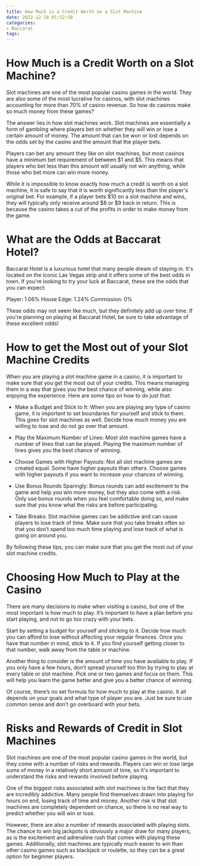 ```yaml
---
title: How Much is a Credit Worth on a Slot Machine
date: 2022-12-18 01:52:58
categories:
- Baccarat
tags:
---
```



#  How Much is a Credit Worth on a Slot Machine?

Slot machines are one of the most popular casino games in the world. They are also some of the most lucrative for casinos, with slot machines accounting for more than 70% of casino revenue. So how do casinos make so much money from these games?

The answer lies in how slot machines work. Slot machines are essentially a form of gambling where players bet on whether they will win or lose a certain amount of money. The amount that can be won or lost depends on the odds set by the casino and the amount that the player bets.

Players can bet any amount they like on slot machines, but most casinos have a minimum bet requirement of between $1 and $5. This means that players who bet less than this amount will usually not win anything, while those who bet more can win more money.

While it is impossible to know exactly how much a credit is worth on a slot machine, it is safe to say that it is worth significantly less than the player's original bet. For example, if a player bets $10 on a slot machine and wins, they will typically only receive around $8 or $9 back in return. This is because the casino takes a cut of the profits in order to make money from the game.

#  What are the Odds at Baccarat Hotel?

Baccarat Hotel is a luxurious hotel that many people dream of staying in. It's located on the iconic Las Vegas strip and it offers some of the best odds in town. If you're looking to try your luck at Baccarat, these are the odds that you can expect:

Player: 1.06%
House Edge: 1.24%
Commission: 0%


These odds may not seem like much, but they definitely add up over time. If you're planning on playing at Baccarat Hotel, be sure to take advantage of these excellent odds!

#  How to get the Most out of your Slot Machine Credits

When you are playing a slot machine game in a casino, it is important to make sure that you get the most out of your credits. This means managing them in a way that gives you the best chance of winning, while also enjoying the experience. Here are some tips on how to do just that:

- Make a Budget and Stick to It: When you are playing any type of casino game, it is important to set boundaries for yourself and stick to them. This goes for slot machines as well. Decide how much money you are willing to lose and do not go over that amount.

- Play the Maximum Number of Lines: Most slot machine games have a number of lines that can be played. Playing the maximum number of lines gives you the best chance of winning.

- Choose Games with Higher Payouts: Not all slot machine games are created equal. Some have higher payouts than others. Choose games with higher payouts if you want to increase your chances of winning.

- Use Bonus Rounds Sparingly: Bonus rounds can add excitement to the game and help you win more money, but they also come with a risk. Only use bonus rounds when you feel comfortable doing so, and make sure that you know what the risks are before participating.

- Take Breaks: Slot machine games can be addictive and can cause players to lose track of time. Make sure that you take breaks often so that you don’t spend too much time playing and lose track of what is going on around you.

By following these tips, you can make sure that you get the most out of your slot machine credits.

#  Choosing How Much to Play at the Casino

There are many decisions to make when visiting a casino, but one of the most important is how much to play. 
It’s important to have a plan before you start playing, and not to go too crazy with your bets. 

Start by setting a budget for yourself and sticking to it. Decide how much you can afford to lose without affecting your regular finances. Once you have that number in mind, stick to it. If you find yourself getting closer to that number, walk away from the table or machine.

Another thing to consider is the amount of time you have available to play. If you only have a few hours, don’t spread yourself too thin by trying to play at every table or slot machine. Pick one or two games and focus on them. This will help you learn the game better and give you a better chance of winning.

Of course, there’s no set formula for how much to play at the casino. It all depends on your goals and what type of player you are. Just be sure to use common sense and don’t go overboard with your bets.

#  Risks and Rewards of Credit in Slot Machines

Slot machines are one of the most popular casino games in the world, but they come with a number of risks and rewards. Players can win or lose large sums of money in a relatively short amount of time, so it's important to understand the risks and rewards involved before playing.

One of the biggest risks associated with slot machines is the fact that they are incredibly addictive. Many people find themselves drawn into playing for hours on end, losing track of time and money. Another risk is that slot machines are completely dependent on chance, so there is no real way to predict whether you will win or lose.

However, there are also a number of rewards associated with playing slots. The chance to win big jackpots is obviously a major draw for many players, as is the excitement and adrenaline rush that comes with playing these games. Additionally, slot machines are typically much easier to win than other casino games such as blackjack or roulette, so they can be a great option for beginner players.